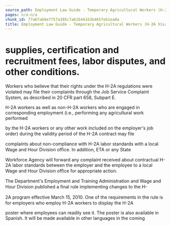 ```yaml
---
source_path: Employment Law Guide - Temporary Agricultural Workers (H-2A Visas).md
pages: n/a-n/a
chunk_id: 77a67ab9e7757a395c7a61644163b465feb1ea0a
title: Employment Law Guide - Temporary Agricultural Workers (H-2A Visas)
---
```

# supplies, certiﬁcation and recruitment fees, labor disputes, and other conditions.

Workers who believe that their rights under the H-2A regulations were violated may ﬁle their complaints through the Job Service Complaint System, as described in 20 CFR part 658, Subpart E.

H-2A workers as well as non-H-2A workers who are engaged in corresponding employment (i.e., performing any agricultural work performed

by the H-2A workers or any other work included on the employer's job order) during the validity period of the H-2A contract may ﬁle

complaints about non-compliance with H-2A labor standards with a local Wage and Hour Division oﬃce. In addition, ETA or any State

Workforce Agency will forward any complaint received about contractual H-2A labor standards between the employer and the employee to a local Wage and Hour Division oﬃce for appropriate action.

The Department's Employment and Training Administration and Wage and Hour Division published a ﬁnal rule implementing changes to the H-

2A program eﬀective March 15, 2010. One of the requirements in the rule is for employers who employ H-2A workers to display the H-2A

poster where employees can readily see it. The poster is also available in Spanish. It will be made available in other languages in the coming
